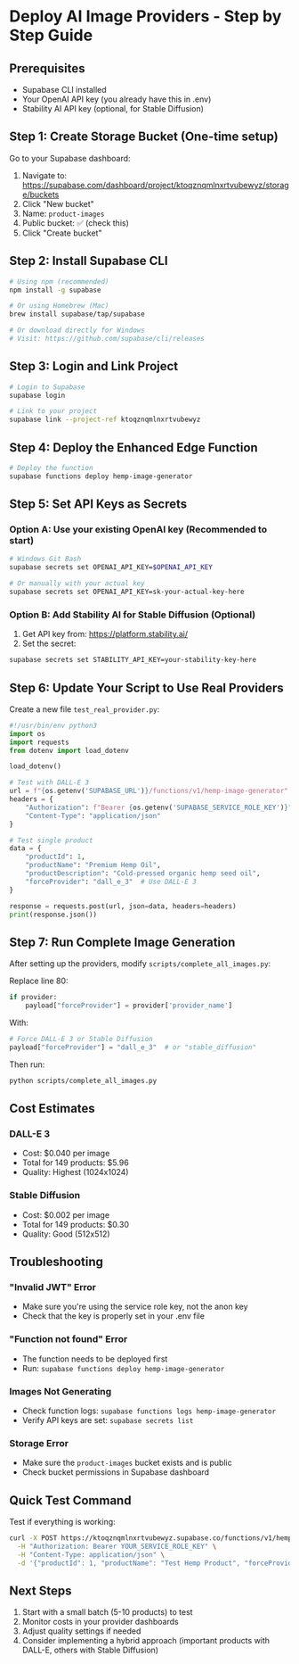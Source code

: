 # Deploy AI Image Providers - Step by Step Guide

## Prerequisites
- Supabase CLI installed
- Your OpenAI API key (you already have this in .env)
- Stability AI API key (optional, for Stable Diffusion)

## Step 1: Create Storage Bucket (One-time setup)

Go to your Supabase dashboard:
1. Navigate to: https://supabase.com/dashboard/project/ktoqznqmlnxrtvubewyz/storage/buckets
2. Click "New bucket"
3. Name: `product-images`
4. Public bucket: ✅ (check this)
5. Click "Create bucket"

## Step 2: Install Supabase CLI

```bash
# Using npm (recommended)
npm install -g supabase

# Or using Homebrew (Mac)
brew install supabase/tap/supabase

# Or download directly for Windows
# Visit: https://github.com/supabase/cli/releases
```

## Step 3: Login and Link Project

```bash
# Login to Supabase
supabase login

# Link to your project
supabase link --project-ref ktoqznqmlnxrtvubewyz
```

## Step 4: Deploy the Enhanced Edge Function

```bash
# Deploy the function
supabase functions deploy hemp-image-generator
```

## Step 5: Set API Keys as Secrets

### Option A: Use your existing OpenAI key (Recommended to start)
```bash
# Windows Git Bash
supabase secrets set OPENAI_API_KEY=$OPENAI_API_KEY

# Or manually with your actual key
supabase secrets set OPENAI_API_KEY=sk-your-actual-key-here
```

### Option B: Add Stability AI for Stable Diffusion (Optional)
1. Get API key from: https://platform.stability.ai/
2. Set the secret:
```bash
supabase secrets set STABILITY_API_KEY=your-stability-key-here
```

## Step 6: Update Your Script to Use Real Providers

Create a new file `test_real_provider.py`:

```python
#!/usr/bin/env python3
import os
import requests
from dotenv import load_dotenv

load_dotenv()

# Test with DALL-E 3
url = f"{os.getenv('SUPABASE_URL')}/functions/v1/hemp-image-generator"
headers = {
    "Authorization": f"Bearer {os.getenv('SUPABASE_SERVICE_ROLE_KEY')}",
    "Content-Type": "application/json"
}

# Test single product
data = {
    "productId": 1,
    "productName": "Premium Hemp Oil",
    "productDescription": "Cold-pressed organic hemp seed oil",
    "forceProvider": "dall_e_3"  # Use DALL-E 3
}

response = requests.post(url, json=data, headers=headers)
print(response.json())
```

## Step 7: Run Complete Image Generation

After setting up the providers, modify `scripts/complete_all_images.py`:

Replace line 80:
```python
if provider:
    payload["forceProvider"] = provider['provider_name']
```

With:
```python
# Force DALL-E 3 or Stable Diffusion
payload["forceProvider"] = "dall_e_3"  # or "stable_diffusion"
```

Then run:
```bash
python scripts/complete_all_images.py
```

## Cost Estimates

### DALL-E 3
- Cost: $0.040 per image
- Total for 149 products: $5.96
- Quality: Highest (1024x1024)

### Stable Diffusion
- Cost: $0.002 per image
- Total for 149 products: $0.30
- Quality: Good (512x512)

## Troubleshooting

### "Invalid JWT" Error
- Make sure you're using the service role key, not the anon key
- Check that the key is properly set in your .env file

### "Function not found" Error
- The function needs to be deployed first
- Run: `supabase functions deploy hemp-image-generator`

### Images Not Generating
- Check function logs: `supabase functions logs hemp-image-generator`
- Verify API keys are set: `supabase secrets list`

### Storage Error
- Make sure the `product-images` bucket exists and is public
- Check bucket permissions in Supabase dashboard

## Quick Test Command

Test if everything is working:
```bash
curl -X POST https://ktoqznqmlnxrtvubewyz.supabase.co/functions/v1/hemp-image-generator \
  -H "Authorization: Bearer YOUR_SERVICE_ROLE_KEY" \
  -H "Content-Type: application/json" \
  -d '{"productId": 1, "productName": "Test Hemp Product", "forceProvider": "dall_e_3"}'
```

## Next Steps

1. Start with a small batch (5-10 products) to test
2. Monitor costs in your provider dashboards
3. Adjust quality settings if needed
4. Consider implementing a hybrid approach (important products with DALL-E, others with Stable Diffusion)